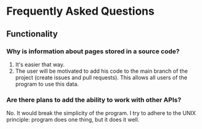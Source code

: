# Frequently Asked Questions
## Functionality
### Why is information about pages stored in a source code?
1. It's easier that way. 
2. The user will be motivated to add his code to the main branch of the project (create issues and pull requests). This allows all users of the program to use this data.

### Are there plans to add the ability to work with other APIs?
No. It would break the simplicity of the program.
I try to adhere to the UNIX principle: program does one thing, but it does it well.
